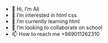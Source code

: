 - 👋 Hi, I’m Ali
- 👀 I’m interested in html css 
- 🌱 I’m currently learning html 
- 💞️ I’m looking to collaborate on school 
- 📫 How to reach me +989011262310

<!---
Alinkzh/Alinkzh is a ✨ special ✨ repository because its `README.md` (this file) appears on your GitHub profile.
You can click the Preview link to take a look at your changes.
--->

